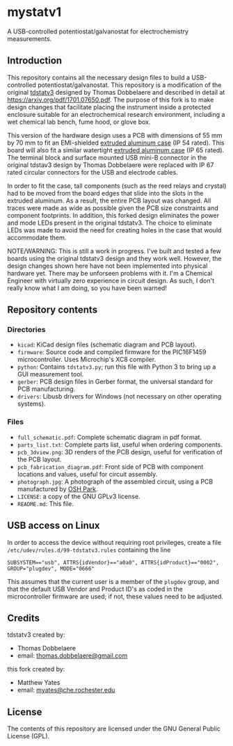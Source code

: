 # mystatv1

A USB-controlled potentiostat/galvanostat for electrochemistry measurements.

## Introduction
This repository contains all the necessary design files to build a USB-controlled potentiostat/galvanostat.  This repository is a modification of the original [tdstatv3](https://github.com/thomasdob/tdstatv3) designed by Thomas Dobbelaere and described in detail at https://arxiv.org/pdf/1701.07650.pdf.  The purpose of this fork is to make design changes that facilitate placing the instrument inside a protected enclosure suitable for an electrochemical research environment, including a wet chemical lab bench, fume hood, or glove box.

This version of the hardware design uses a PCB with dimensions of 55 mm by 70 mm to fit an EMI-shielded [extruded aluminum case](https://www.hammfg.com/files/parts/pdf/1457C801E.pdf) (IP 54 rated).  This board will also fit a similar watertight [extruded aluminum case](https://www.hammfg.com/files/parts/pdf/1457C801.pdf) (IP 65 rated).  The terminal block and surface mounted USB mini-B connector in the original tdstav3 design by Thomas Dobbelaere were replaced with IP 67 rated circular connectors for the USB and electrode cables.

In order to fit the case, tall components (such as the reed relays and crystal) had to be moved from the board edges that slide into the slots in the extruded aluminum.  As a result, the entire PCB layout was changed.  All traces were made as wide as possible given the PCB size constraints and component footprints.  In addition, this forked design eliminates the power and mode LEDs present in the original tdstatv3.  The choice to eliminate LEDs was made to avoid the need for creating holes in the case that would accommodate them.

NOTE/WARNING:  This is still a work in progress.  I've built and tested a few boards using the original tdstatv3 design and they work well.  However, the design changes shown here have not been implemented into physical hardware yet.  There may be unforseen problems with it.  I'm a Chemical Engineer with virtually zero experience in circuit design.  As such, I don't really know what I am doing, so you have been warned!

## Repository contents

### Directories
* `kicad`: KiCad design files (schematic diagram and PCB layout).
* `firmware`: Source code and compiled firmware for the PIC16F1459 microcontroller. Uses Microchip's XC8 compiler.
* `python`: Contains `tdstatv3.py`; run this file with Python 3 to bring up a GUI measurement tool.
* `gerber`: PCB design files in Gerber format, the universal standard for PCB manufacturing.
* `drivers`: Libusb drivers for Windows (not necessary on other operating systems).

### Files
* `full_schematic.pdf`: Complete schematic diagram in pdf format.
* `parts_list.txt`: Complete parts list, useful when ordering components.
* `pcb_3dview.png`: 3D renders of the PCB design, useful for verification of the PCB layout.
* `pcb_fabrication_diagram.pdf`: Front side of PCB with component locations and values, useful for circuit assembly.
* `photograph.jpg`: A photograph of the assembled circuit, using a PCB manufactured by [OSH Park](https://oshpark.com/).
* `LICENSE`: a copy of the GNU GPLv3 license.
* `README.md`: This file.

## USB access on Linux
In order to access the device without requiring root privileges, create a file
`/etc/udev/rules.d/99-tdstatv3.rules` containing the line

```
SUBSYSTEM=="usb", ATTRS{idVendor}=="a0a0", ATTRS{idProduct}=="0002", GROUP="plugdev", MODE="0666"
```
This assumes that the current user is a member of the `plugdev` group, and that the default USB Vendor and Product ID's
as coded in the microcontroller firmware are used; if not, these values need to be adjusted.

## Credits
tdstatv3 created by:

* Thomas Dobbelaere
* email: thomas.dobbelaere@gmail.com

this fork created by:

* Matthew Yates
* email: myates@che.rochester.edu

## License
The contents of this repository are licensed under the GNU General Public License (GPL).
